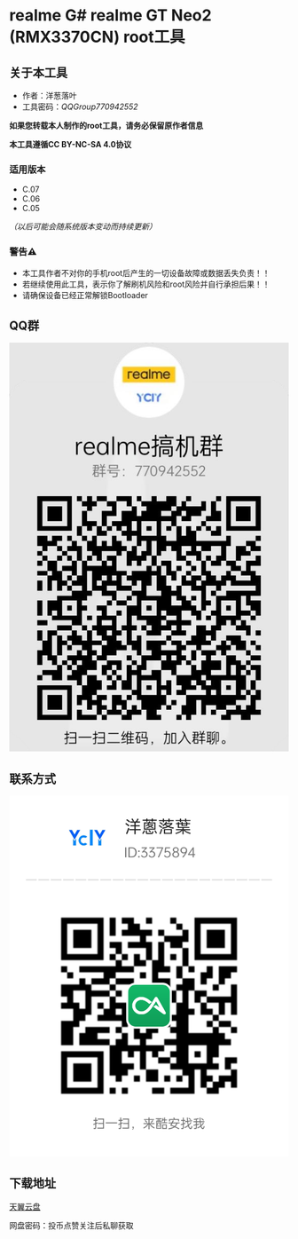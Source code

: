 # realme G# realme GT Neo2 (RMX3370CN) root工具

## 关于本工具
- 作者：洋葱落叶
- 工具密码：*QQGroup770942552*

**如果您转载本人制作的root工具，请务必保留原作者信息**

**本工具遵循CC BY-NC-SA 4.0协议**

### 适用版本
- C.07
- C.06
- C.05

*（以后可能会随系统版本变动而持续更新）*

### 警告⚠️
- 本工具作者不对你的手机root后产生的一切设备故障或数据丢失负责！！
- 若继续使用此工具，表示你了解刷机风险和root风险并自行承担后果！！
- 请确保设备已经正常解锁Bootloader

## QQ群
![qq](realme_ycly.png)

## 联系方式
![coolapk_ycly](coolapk.png)

## 下载地址
[天翼云盘](https://cloud.189.cn/t/i2eEZj6byEFr)

网盘密码：投币点赞关注后私聊获取
